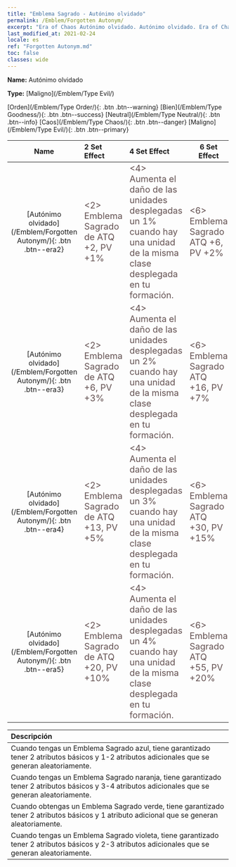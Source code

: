 ```yaml
---
title: "Emblema Sagrado - Autónimo olvidado"
permalink: /Emblem/Forgotten Autonym/
excerpt: "Era of Chaos Autónimo olvidado. Autónimo olvidado. Era of Chaos Emblema Sagrado Autónimo olvidado. Era of Chaos Maligno Autónimo olvidado"
last_modified_at: 2021-02-24
locale: es
ref: "Forgotten Autonym.md"
toc: false
classes: wide
---
```


 **Name:** Autónimo olvidado

 **Type:** [Maligno](/Emblem/Type Evil/)

  [Orden](/Emblem/Type Order/){: .btn .btn--warning}   [Bien](/Emblem/Type Goodness/){: .btn .btn--success}   [Neutral](/Emblem/Type Neutral/){: .btn .btn--info}   [Caos](/Emblem/Type Chaos/){: .btn .btn--danger}   [Maligno](/Emblem/Type Evil/){: .btn .btn--primary} 

  |         Name            |    2 Set Effect    |   4 Set Effect   | 6 Set Effect   | 
  |:-----------------------:|:-------------------|:-----------------|----------------| 
  | [Autónimo olvidado](/Emblem/Forgotten Autonym/){: .btn .btn--era2} | <span style="color: #645252;font-size:20px">&lt;2&gt; Emblema Sagrado de ATQ +2, PV +1%</span> | <span style="color: #645252;font-size:20px">&lt;4&gt; Aumenta el daño de las unidades desplegadas un 1% cuando hay una unidad de la misma clase desplegada en tu formación.</span> | <span style="color: #645252;font-size:20px">&lt;6&gt; Emblema Sagrado ATQ +6, PV +2%</span> | 
  | [Autónimo olvidado](/Emblem/Forgotten Autonym/){: .btn .btn--era3} | <span style="color: #645252;font-size:20px">&lt;2&gt; Emblema Sagrado de ATQ +6, PV +3%</span> | <span style="color: #645252;font-size:20px">&lt;4&gt; Aumenta el daño de las unidades desplegadas un 2% cuando hay una unidad de la misma clase desplegada en tu formación.</span> | <span style="color: #645252;font-size:20px">&lt;6&gt; Emblema Sagrado ATQ +16, PV +7%</span> | 
  | [Autónimo olvidado](/Emblem/Forgotten Autonym/){: .btn .btn--era4} | <span style="color: #645252;font-size:20px">&lt;2&gt; Emblema Sagrado de ATQ +13, PV +5%</span> | <span style="color: #645252;font-size:20px">&lt;4&gt; Aumenta el daño de las unidades desplegadas un 3% cuando hay una unidad de la misma clase desplegada en tu formación.</span> | <span style="color: #645252;font-size:20px">&lt;6&gt; Emblema Sagrado ATQ +30, PV +15%</span> | 
  | [Autónimo olvidado](/Emblem/Forgotten Autonym/){: .btn .btn--era5} | <span style="color: #645252;font-size:20px">&lt;2&gt; Emblema Sagrado de ATQ +20, PV +10%</span> | <span style="color: #645252;font-size:20px">&lt;4&gt; Aumenta el daño de las unidades desplegadas un 4% cuando hay una unidad de la misma clase desplegada en tu formación.</span> | <span style="color: #645252;font-size:20px">&lt;6&gt; Emblema Sagrado ATQ +55, PV +20%</span> | 

  |         Descripción            | 
  |:-------------------------------|
  | Cuando tengas un Emblema Sagrado azul, tiene garantizado tener 2 atributos básicos y 1-2 atributos adicionales que se generan aleatoriamente. |
  | Cuando tengas un Emblema Sagrado naranja, tiene garantizado tener 2 atributos básicos y 3-4 atributos adicionales que se generan aleatoriamente. |
  | Cuando obtengas un Emblema Sagrado verde, tiene garantizado tener 2 atributos básicos y 1 atributo adicional que se generan aleatoriamente. |
  | Cuando tengas un Emblema Sagrado violeta, tiene garantizado tener 2 atributos básicos y 2-3 atributos adicionales que se generan aleatoriamente. |
